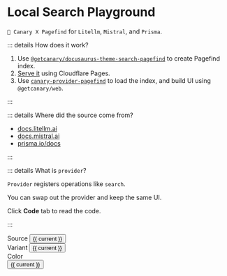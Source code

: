<script setup lang="ts">
import { onMounted, computed, ref, watch } from "vue";

import StyleController from "../../../components/StyleController.vue";
import Markdown from "../../../components/Markdown.vue";

const modes = ["UI", "Code"] as const;
const mode = ref(modes[0]);

const sources = ["litellm", "mistral", "prisma"] as const;
const source = ref<(typeof sources)[number]>(sources[0]);

const sourceData: Record<typeof sources, any> = {
  litellm: {
    base: "https://docs.litellm.ai",
    replace: "/static/litellm",
  },
  mistral: {
    base: "https://docs.mistral.ai",
    replace: "/static/mistral",
  },
  prisma: {
    base: "https://prisma.io/docs",
    replace: "/static/prisma",
  },
};

const tabs = computed(() => {
  if (source.value === "litellm") {
    return [
      { name: "All", pattern: "**/*" },
      { name: "Proxy", pattern: "**/proxy/**" }
    ];
  }

  if (source.value === "mistral") {
    return [
      { name: "All", pattern: "**/*" },
      { name: "Guide", pattern: "**/guides/**" }
    ];
  }

  if (source.value === "prisma") {
    return [
      { name: "All", pattern: "**/*" }, 
      { name: "ORM", pattern: "**/orm/**" }, 
      { name: "Accelerate", pattern: "**/accelerate/**" }, 
      { name: "Pulse", pattern: "**/pulse/**" }
    ];
  }

  throw new Error();
});

const variants = ref({
  group: false,
  split: false,
});

const pagefindOptions = computed(() => ({
  _base: sourceData[source.value].base,
  _replace: sourceData[source.value].replace,
  path: `https://hosted-pagefind.pages.dev/static/${source.value}/pagefind/pagefind.js`,
}));

watch(source, () => {
  mode.value = modes[0];
});

const loaded = ref(false);

onMounted(() => {
  Promise.all([
    import("@getcanary/web/components/canary-root.js"),
    import("@getcanary/web/components/canary-provider-pagefind.js"),
    import("@getcanary/web/components/canary-content.js"),
    import("@getcanary/web/components/canary-search.js"),
    import("@getcanary/web/components/canary-search-input.js"),
    import("@getcanary/web/components/canary-search-results.js"),
    import("@getcanary/web/components/canary-search-results-tabs.js"),
  ]).then(() => {
    loaded.value = true;
  });
});
</script>

# Local Search Playground

`🐤 Canary X Pagefind` for `Litellm`, `Mistral`, and `Prisma`.

::: details How does it work?

1. Use [`@getcanary/docusaurus-theme-search-pagefind`](/docs/local/integrations/docusaurus.html#one-step-to-integrate) to create Pagefind index.
2. [Serve it](https://github.com/fastrepl/hosted-pagefind/tree/main/public/static) using Cloudflare Pages.
3. Use [`canary-provider-pagefind`](https://github.com/fastrepl/canary/blob/main/js/packages/web/src/components/canary-provider-pagefind.ts) to load the index, and build UI using `@getcanary/web`.

:::

::: details Where did the source come from?

- [docs.litellm.ai](https://docs.litellm.ai)
- [docs.mistral.ai](https://docs.mistral.ai)
- [prisma.io/docs](https://prisma.io/docs)

:::

::: details What is `provider`?

`Provider` registers operations like `search`.

You can swap out the provider and keep the same UI.

Click **Code** tab to read the code.

:::

<div class="flex flex-col gap-4 mt-6">
  <div class="flex gap-2 items-center">
    <span class="text-sm">Source</span>
    <button
      v-for="current in sources"
      :class="{ tag: true, selected: source === current }"
      @click="source = current"
    >
      {{ current }}
    </button>
  </div>

  <div class="flex gap-2 items-center">
    <span class="text-sm">Variant</span>
    <button
      v-for="current in Object.keys(variants)"
      :class="{ tag: true, selected: variants[current] }"
      @click="variants[current] = !variants[current]"
    >
      {{ current }}
    </button>
  </div>

  <div class="flex gap-2">
    <span class="text-sm">Color</span>
    <StyleController :selector="`canary-root`" />
  </div>
</div>

<div class="container flex flex-col gap-2 mt-6" v-if="loaded">
  <div class="flex gap-2 text-sm font-semibold">
    <button
      v-for="current in modes"
      class="hover:underline"
      :class="{ underline: mode === current }"
      @click="mode = current"
    >
      {{ current }}
    </button>
  </div>

  <canary-root framework="vitepress" :key="source" :query="source" v-show="mode === 'UI'">
    <canary-provider-pagefind :options="pagefindOptions">
      <canary-content>
        <canary-search slot="mode">
          <canary-search-input slot="input"></canary-search-input>
          <canary-callout-discord slot="body" url="https://discord.gg/Y8bJkzuQZU" v-if="variants.callout"></canary-callout-discord>
          <canary-search-results slot="body" v-if="!variants.split" :group="variants.group">
          </canary-search-results>
          <canary-search-results-tabs slot="body" v-if="variants.split" :tabs="tabs" :group="variants.group">
          </canary-search-results-tabs>
        </canary-search>
      </canary-content>
    </canary-provider-pagefind>
  </canary-root>

  <template v-if="mode === 'Code'">

  <Markdown v-if="!variants.group && !variants.split">

```html-vue{4-7}
<canary-root framework="vitepress">
   <canary-provider-pagefind options={JSON.stringify(options)}>
      <canary-content>
         <canary-search slot="mode">
            <canary-search-input slot="input"></canary-search-input>
            <canary-search-results slot="body"></canary-search-results>
         </canary-search>
      </canary-content>
   </canary-provider-pagefind>
</canary-root>
```

  </Markdown>

  <Markdown v-if="variants.group && variants.split">

```html-vue{4-7}
<canary-root framework="vitepress">
   <canary-provider-pagefind options={JSON.stringify(options)}>
      <canary-content>
         <canary-search slot="mode">
            <canary-search-input slot="input"></canary-search-input>
            <canary-search-results slot="body"></canary-search-results>  // [!code --]
            <canary-search-results-tabs group tabs="{{ JSON.stringify(tabs) }}" slot="body"></canary-search-results-tabs>  // [!code ++]
         </canary-search>
      </canary-content>
   </canary-provider-pagefind>
</canary-root>
```

  </Markdown>

  <Markdown v-if="variants.group && !variants.split">

```html-vue{4-7}
<canary-root framework="vitepress">
   <canary-provider-pagefind options={JSON.stringify(options)}>
      <canary-content>
         <canary-search slot="mode">
            <canary-search-input slot="input"></canary-search-input>
            <canary-search-results slot="body"></canary-search-results>  // [!code --]
            <canary-search-results slot="body" group></canary-search-results> // [!code ++]
         </canary-search>
      </canary-content>
   </canary-provider-pagefind>
</canary-root>
```

   </Markdown>

  <Markdown v-if="variants.split && !variants.group">

```html-vue{4-7}
<canary-root framework="vitepress">
   <canary-provider-pagefind options={JSON.stringify(options)}>
      <canary-content>
         <canary-search slot="mode">
            <canary-search-input slot="input"></canary-search-input>
            <canary-search-results slot="body"></canary-search-results>  // [!code --]
            <canary-search-results-tabs tabs={{ JSON.stringify(tabs) }} slot="body"></canary-search-results-tabs>  // [!code ++]
         </canary-search>
      </canary-content>
   </canary-provider-pagefind>
</canary-root>
```

   </Markdown>

  </template>
</div>

<style scoped>
.container {
  height: 500px;
}

button.tag {
  font-size: 0.875rem;
  border: 1px solid var(--vp-c-divider);
  padding: 4px 12px;
  border-radius: 1rem;
}
button.tag:hover {
  background-color: var(--vp-c-brand-soft);
  opacity: 0.8;
}

button.tag.selected {
  background-color: var(--vp-c-brand-soft);
}

canary-root {
  --canary-content-max-width: 690px;
  --canary-content-max-height: 400px;
}
</style>
